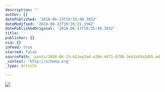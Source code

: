 ```yaml
---
description: ''
author: []
datePublished: '2018-06-13T19:35:40.303Z'
dateModified: '2018-06-13T19:35:21.156Z'
datePublishedOriginal: '2018-06-13T19:35:40.303Z'
title: ''
publisher: {}
via: {}
inFeed: true
starred: false
sourcePath: _posts/2018-06-13-611ea3ad-a1b6-4d71-8788-3eb2eb5a2db5.md
_context: 'http://schema.org'
_type: Article

---
```

![](https://the-grid-user-content.s3-us-west-2.amazonaws.com/7755b2ef-71c0-45ac-92b7-51766de78d7a.jpg)
